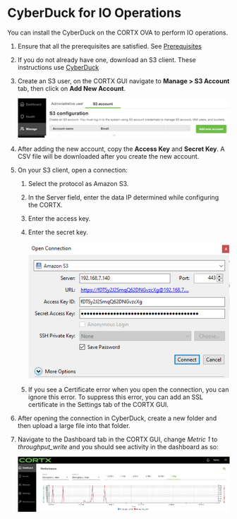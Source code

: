 CyberDuck for IO Operations
============================


You can install the CyberDuck on the CORTX OVA to perform IO operations.


1. Ensure that all the prerequisites are satisfied. See [Prerequisites](https://github.com/Seagate/cortx/blob/hessio-patch-7/doc/IO_prereqs.md) 

1. If you do not already have one, download an S3 client. These instructions use [CyberDuck](https://cyberduck.io/download/)

1. Create an S3 user, on the CORTX GUI navigate to **Manage > S3 Account** tab, then click on **Add New Account**.

   ![Alt text](https://github.com/Seagate/cortx/blob/main/doc/images/add_s3_user.png)

1. After adding the new account, copy the **Access Key** and **Secret Key**. A CSV file will be downloaded after you create the new account.

1. On your S3 client, open a connection:
    
    1. Select the protocol as Amazon S3.
    1. In the Server field, enter the data IP determined while configuring the CORTX.
    1. Enter the access key.
    1. Enter the secret key. 

        ![Alt text](https://github.com/Seagate/cortx/blob/main/doc/images/open_cyberduck_connection.png)

    1. If you see a Certificate error when you open the connection, you can ignore this error.  To suppress this error, you can add an SSL certificate in the Settings tab of the CORTX GUI.

1. After opening the connection in CyberDuck, create a new folder and then upload a large file into that folder.

1. Navigate to the Dashboard tab in the CORTX GUI, change *Metric 1* to *throughput_write* and you should see activity in the dashboard as so:

   ![Alt text](https://github.com/Seagate/cortx/blob/main/doc/images/PG.PNG)
